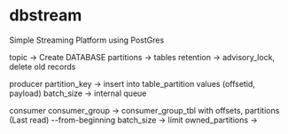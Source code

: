 # dbstream
Simple Streaming Platform using PostGres

topic -> Create DATABASE
     partitions -> tables
    retention -> advisory_lock, delete old records

producer
      partition_key -> insert into table_partition values (offsetid, payload)
      batch_size -> internal queue

consumer
      consumer_group -> consumer_group_tbl with offsets, partitions (Last read) --from-beginning
      batch_size -> limit
      owned_partitions -> 
